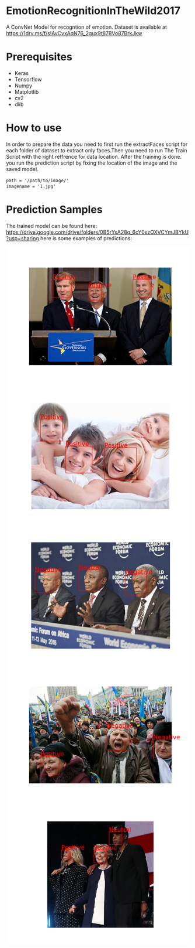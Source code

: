 # EmotionRecognitionInTheWild2017
A ConvNet Model for recogntion of emotion.
Dataset is available at https://1drv.ms/f/s!AvCvxAqN76_2gux9t878Vo87BrkJkw

# Prerequisites
- Keras
- Tensorflow
- Numpy
- Matplotlib
- cv2
- dlib

# How to use
In order to prepare the data you need to first run the extractFaces script for each folder of dataset to extract only faces.Then you need to run The Train Script with the right reffrence for data location. After the training is done. you run the prediction script by fixing the location of the image and the saved model.
```
path = '/path/to/image/'
imagename = '1.jpg'
```
# Prediction Samples
The trained model can be found here: https://drive.google.com/drive/folders/0B5rYsA28q_6cY0szOXVCYmJBYkU?usp=sharing
here is some examples of predictions:
<p align="center">
  <img src="images/2.jpg" />
  <img src="images/3.jpg" />
  <img src="images/4.jpg" />
  <img src="images/5.png" />
  <img src="images/6.png" />
</p>
